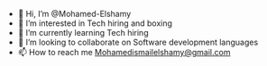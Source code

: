 - 👋 Hi, I’m @Mohamed-Elshamy
- 👀 I’m interested in Tech hiring and boxing
- 🌱 I’m currently learning Tech hiring 
- 💞️ I’m looking to collaborate on Software development languages 
- 📫 How to reach me Mohamedismailelshamy@gmail.com

<!---
Mohamed-Elshamy/Mohamed-Elshamy is a ✨ special ✨ repository because its `README.md` (this file) appears on your GitHub profile.
You can click the Preview link to take a look at your changes.
--->
